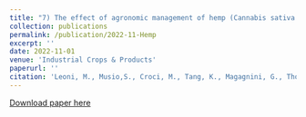 ```yaml
---
title: "7) The effect of agronomic management of hemp (Cannabis sativa L.) on stem processing and fibre quality"
collection: publications
permalink: /publication/2022-11-Hemp
excerpt: ''
date: 2022-11-01
venue: 'Industrial Crops & Products'
paperurl: ''
citation: 'Leoni, M., Musio,S., Croci, M., Tang, K., Magagnini, G., Thouminot, C., Müssig, J., Amaducci, S., The effect of agronomic management of hemp (Cannabis sativa L.) on stem processing and fibre quality'
---
```


[Download paper here](https://www.sciencedirect.com/science/article/abs/pii/S0926669022010032?via%3Dihub)
